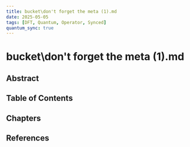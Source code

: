 ```yaml
---
title: bucket\don't forget the meta (1).md
date: 2025-05-05
tags: [DFT, Quantum, Operator, Synced]
quantum_sync: true
---
```

# bucket\don't forget the meta (1).md

## Abstract

## Table of Contents

## Chapters

## References

